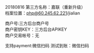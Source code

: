 20180816
第三方名称：嘉联（重新升级）  
档案位置：php@60.245.62.221/jialian  

商户号:三方后台商户号  
商户密钥KEY：三方后台APIKEY  
商户交易帐号：无  

支持payment:微信扫码
测试到账：微信扫码
